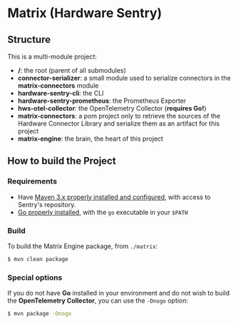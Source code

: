 # Matrix (Hardware Sentry)

## Structure

This is a multi-module project:

* **/**: the root (parent of all submodules)
* **connector-serializer**: a small module used to serialize connectors in the **matrix-connectors** module
* **hardware-sentry-cli**: the CLI
* **hardware-sentry-prometheus**: the Prometheus Exporter
* **hws-otel-collector**: the OpenTelemetry Collector (**requires Go!**)
* **matrix-connectors**: a pom project only to retrieve the sources of the Hardware Connector Library and serialize them as an artifact for this project
* **matrix-engine**: the brain, the heart of this project

## How to build the Project

### Requirements

* Have [Maven 3.x properly installed and configured](http://alpha.internal.sentrysoftware.net/lecloud/x/TwJn), with access to Sentry's repository.
* [Go properly installed](https://golang.org/doc/install), with the `go` executable in your `$PATH`

### Build

To build the Matrix Engine package, from `./matrix`:

```sh
$ mvn clean package
```

### Special options

If you do not have **Go** installed in your environment and do not wish to build the **OpenTelemetry Collector**, you can use the `-Dnogo` option:

```sh
$ mvn package -Dnogo
```
